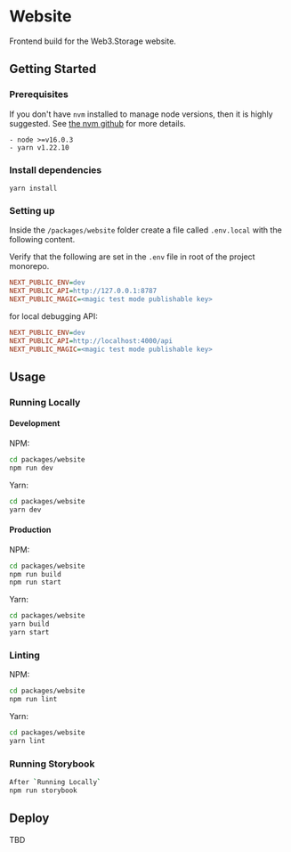 # Website

Frontend build for the Web3.Storage website.

## Getting Started

### Prerequisites

If you don't have `nvm` installed to manage node versions, then it is highly suggested. See [the nvm github](https://github.com/creationix/nvm) for more details.

```
- node >=v16.0.3
- yarn v1.22.10
```

### Install dependencies

```
yarn install
```

### Setting up

Inside the `/packages/website` folder create a file called `.env.local` with the following content.

Verify that the following are set in the `.env` file in root of the project monorepo.

```ini
NEXT_PUBLIC_ENV=dev
NEXT_PUBLIC_API=http://127.0.0.1:8787
NEXT_PUBLIC_MAGIC=<magic test mode publishable key>
```

for local debugging API:

```ini
NEXT_PUBLIC_ENV=dev
NEXT_PUBLIC_API=http://localhost:4000/api
NEXT_PUBLIC_MAGIC=<magic test mode publishable key>
```

## Usage

### Running Locally


#### Development
NPM:
```bash
cd packages/website
npm run dev
```

Yarn: 
```bash
cd packages/website
yarn dev
```

#### Production
NPM:
```bash
cd packages/website
npm run build
npm run start
```

Yarn: 
```bash
cd packages/website
yarn build
yarn start
```

### Linting
NPM:
```bash
cd packages/website
npm run lint
```

Yarn: 
```bash
cd packages/website
yarn lint
```

### Running Storybook

```bash
After `Running Locally`
npm run storybook
```

## Deploy

TBD